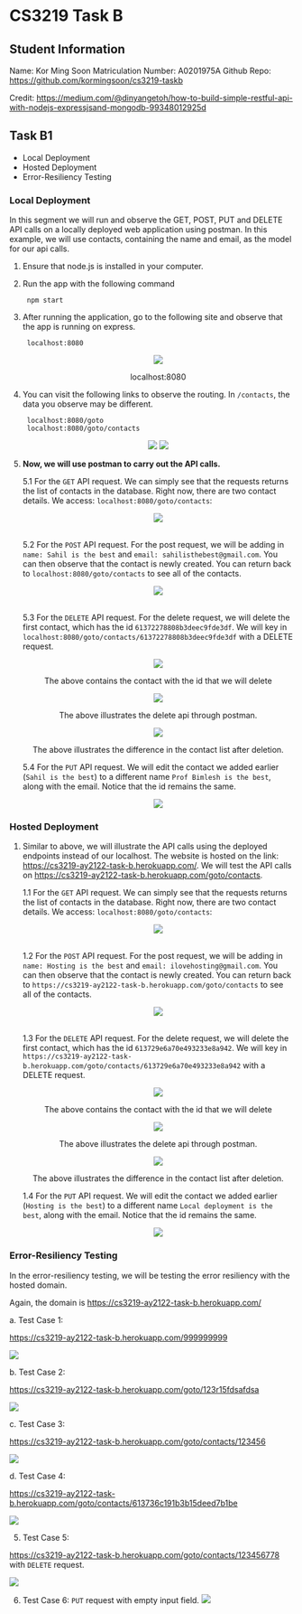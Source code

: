 # CS3219 Task B

## **Student Information**

Name: Kor Ming Soon
Matriculation Number: A0201975A
Github Repo: https://github.com/kormingsoon/cs3219-taskb

Credit: https://medium.com/@dinyangetoh/how-to-build-simple-restful-api-with-nodejs-expressjsand-mongodb-99348012925d

## **Task B1**
- Local Deployment
- Hosted Deployment
- Error-Resiliency Testing
  
### Local Deployment

In this segment we will run and observe the GET, POST, PUT and DELETE API calls on a locally deployed web application using postman. In this example, we will use contacts, containing the name and email, as the model for our api calls.

1. Ensure that node.js is installed in your computer.

2. Run the app with the following command

        npm start

3. After running the application, go to the following site and observe that the app is running on express.
   
        localhost:8080
    <div style="text-align:center">
        <img src="./img/helloworld.png">
        <p align="center"> localhost:8080 </p>
    </div>

4. You can visit the following links to observe the routing. In ```/contacts```, the data you observe may be different.

        localhost:8080/goto
        localhost:8080/goto/contacts
    <div style="text-align:center">
        <img src="./img/goto.png">
        <img src="./img/contacts.png">
    </div>

5. **Now, we will use postman to carry out the API calls.**

    5.1 For the ```GET``` API request. We can simply see that the requests returns the list of contacts in the database. Right now, there are two contact details. We access: ```localhost:8080/goto/contacts```:

    <div style="text-align:center">
        <img src="./img/getapi.png">
    </div>
    <br>

    5.2 For the ```POST``` API request. For the post request, we will be adding in ```name: Sahil is the best``` and ```email: sahilisthebest@gmail.com```. You can then observe that the contact is newly created. You can return back to ```localhost:8080/goto/contacts``` to see all of the contacts.

    <div style="text-align:center">
        <img src="./img/postapi.png">
    </div>    

    <br>

    5.3 For the ```DELETE``` API request. For the delete request, we will delete the first contact, which has the id ```61372278808b3deec9fde3df```. We will key in ```localhost:8080/goto/contacts/61372278808b3deec9fde3df``` with a DELETE request.
    
    <div style="text-align:center">
        <img src="./img/deleteapi1.png">
        <p>The above contains the contact with the id that we will delete </p>
        <img src="./img/deleteapi2.png">
        <p>The above illustrates the delete api through postman. </p>
        <img src="./img/deleteapi3.png">
        <p>The above illustrates the difference in the contact list after deletion. </p>
    </div> 

    5.4 For the ```PUT``` API request. We will edit the contact we added earlier (```Sahil is the best```) to a different name ```Prof Bimlesh is the best```, along with the email. Notice that the id remains the same.

    <div style="text-align:center">
        <img src="./img/putapi.png">
    </div> 

### Hosted Deployment

1. Similar to above, we will illustrate the API calls using the deployed endpoints instead of our localhost. The website is hosted on the link: https://cs3219-ay2122-task-b.herokuapp.com/. We will test the API calls on https://cs3219-ay2122-task-b.herokuapp.com/goto/contacts.
   

    1.1 For the ```GET``` API request. We can simply see that the requests returns the list of contacts in the database. Right now, there are two contact details. We access: ```localhost:8080/goto/contacts```:

    <div style="text-align:center">
        <img src="./img/hostedgetapi.png">
    </div>
    <br>

    1.2 For the ```POST``` API request. For the post request, we will be adding in ```name: Hosting is the best``` and ```email: ilovehosting@gmail.com```. You can then observe that the contact is newly created. You can return back to ```https://cs3219-ay2122-task-b.herokuapp.com/goto/contacts``` to see all of the contacts.

    <div style="text-align:center">
        <img src="./img/hostedpostapi.png">
    </div>    

    <br>

    1.3 For the ```DELETE``` API request. For the delete request, we will delete the first contact, which has the id ```613729e6a70e493233e8a942```. We will key in ```https://cs3219-ay2122-task-b.herokuapp.com/goto/contacts/613729e6a70e493233e8a942``` with a DELETE request.
    
    <div style="text-align:center">
        <img src="./img/hosteddeleteapi1.png">
        <p>The above contains the contact with the id that we will delete </p>
        <img src="./img/hosteddeleteapi2.png">
        <p>The above illustrates the delete api through postman. </p>
        <img src="./img/hosteddeleteapi3.png">
        <p>The above illustrates the difference in the contact list after deletion. </p>
    </div> 

    1.4 For the ```PUT``` API request. We will edit the contact we added earlier (```Hosting is the best```) to a different name ```Local deployment is the best```, along with the email. Notice that the id remains the same.

    <div style="text-align:center">
        <img src="./img/hostedputapi.png">
    </div> 

### Error-Resiliency Testing
In the error-resiliency testing, we will be testing the error resiliency with the hosted domain.

Again, the domain is https://cs3219-ay2122-task-b.herokuapp.com/

a. Test Case 1:

https://cs3219-ay2122-task-b.herokuapp.com/999999999

![](./img/testcase1.png)

b. Test Case 2:

https://cs3219-ay2122-task-b.herokuapp.com/goto/123r15fdsafdsa

![](./img/testcase2.png)

c. Test Case 3:

https://cs3219-ay2122-task-b.herokuapp.com/goto/contacts/123456

![](./img/testcase3.png)

d. Test Case 4:

https://cs3219-ay2122-task-b.herokuapp.com/goto/contacts/613736c191b3b15deed7b1be

![](./img/testcase4.png)

5. Test Case 5:

https://cs3219-ay2122-task-b.herokuapp.com/goto/contacts/123456778
with ```DELETE``` request.

![](./img/testcase5.png)

6. Test Case 6:
```PUT``` request with empty input field.
![](./img/testcase6.png)



